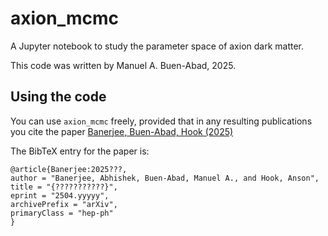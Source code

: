 # axion_mcmc
A Jupyter notebook to study the parameter space of axion dark matter.

This code was written by Manuel A. Buen-Abad, 2025.

Using the code
--------------

You can use `axion_mcmc` freely, provided that in any resulting publications you cite the paper [Banerjee, Buen-Abad, Hook (2025)](https://arxiv.org/abs/2504.yyyyy)

The BibTeX entry for the paper is:

    @article{Banerjee:2025???,
    author = "Banerjee, Abhishek, Buen-Abad, Manuel A., and Hook, Anson",
    title = "{???????????}",
    eprint = "2504.yyyyy",
    archivePrefix = "arXiv",
    primaryClass = "hep-ph"
    }
